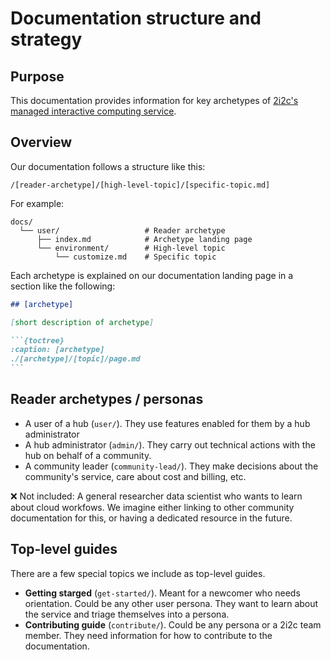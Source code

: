 # Documentation structure and strategy

## Purpose

This documentation provides information for key archetypes of [2i2c's managed interactive computing service](https://2i2c.org/).

## Overview

Our documentation follows a structure like this:

```
/[reader-archetype]/[high-level-topic]/[specific-topic.md]
```

For example:

```
docs/
  └── user/                   # Reader archetype
      ├── index.md            # Archetype landing page
      └── environment/        # High-level topic
          └── customize.md    # Specific topic
```

Each archetype is explained on our documentation landing page in a section like the following:

````md
## [archetype]

[short description of archetype]

```{toctree}
:caption: [archetype]
./[archetype]/[topic]/page.md
```
````

## Reader archetypes / personas

- A user of a hub (`user/`). They use features enabled for them by a hub administrator
- A hub administrator (`admin/`). They carry out technical actions with the hub on behalf of a community.
- A community leader (`community-lead/`). They make decisions about the community's service, care about cost and billing, etc.

❌ Not included: A general researcher data scientist who wants to learn about cloud workfows. We imagine either linking to other community documentation for this, or having a dedicated resource in the future.

## Top-level guides

There are a few special topics we include as top-level guides.

- **Getting starged** (`get-started/`). Meant for a newcomer who needs orientation. Could be any other user persona. They want to learn about the service and triage themselves into a persona.
- **Contributing guide** (`contribute/`). Could be any persona or a 2i2c team member. They need information for how to contribute to the documentation.
